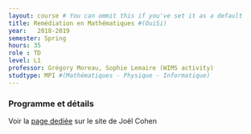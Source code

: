```yaml
---
layout: course # You can ommit this if you've set it as a default
title: Remédiation en Mathématiques #(OuiSi)
year: 	2018-2019
semester: Spring
hours: 35
role : TD
level: L1
professor: Grégory Moreau, Sophie Lemaire (WIMS activity)
studtype: MPI #(Mathématiques - Physique - Informatique)
---
```

### Programme et détails

Voir la [page dediée](http://joelcohen.github.io/ens/mpi/remediation/) sur le site de Joël Cohen
